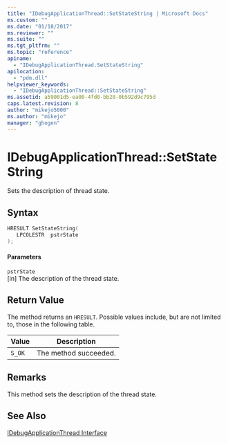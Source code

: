```yaml
---
title: "IDebugApplicationThread::SetStateString | Microsoft Docs"
ms.custom: ""
ms.date: "01/18/2017"
ms.reviewer: ""
ms.suite: ""
ms.tgt_pltfrm: ""
ms.topic: "reference"
apiname: 
  - "IDebugApplicationThread.SetStateString"
apilocation: 
  - "pdm.dll"
helpviewer_keywords: 
  - "IDebugApplicationThread::SetStateString"
ms.assetid: a59001d5-ea00-4fd0-bb20-0b592d9c795d
caps.latest.revision: 8
author: "mikejo5000"
ms.author: "mikejo"
manager: "ghogen"
---
```

# IDebugApplicationThread::SetStateString
Sets the description of thread state.  
  
## Syntax  
  
```cpp
HRESULT SetStateString(  
   LPCOLESTR  pstrState  
);  
```  
  
#### Parameters  
 `pstrState`  
 [in] The description of the thread state.  
  
## Return Value  
 The method returns an `HRESULT`. Possible values include, but are not limited to, those in the following table.  
  
|Value|Description|  
|-----------|-----------------|  
|`S_OK`|The method succeeded.|  
  
## Remarks  
 This method sets the description of the thread state.  
  
## See Also  
 [IDebugApplicationThread Interface](../../winscript/reference/idebugapplicationthread-interface.md)